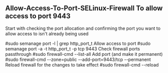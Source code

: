 Allow-Access-To-Port-SELinux-Firewall
To allow access to port 9443
--------------------------------------
Start with checking the port allocation and confirming the port you want to allow access to isn't already being used

#sudo semanage port -l | grep http_port_t
Allow access to port
#sudo semanage port -a -t http_port_t -p tcp 9443
Check firewall ports passthrough
#sudo firewall-cmd --list-all
Add port (and make it permanent)
#sudo firewall-cmd --zone=public --add-port=9443/tcp --permanent
Reload firewall for the changes to take effect
#sudo firewall-cmd --reload
